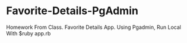 # Favorite-Details-PgAdmin
Homework From Class. Favorite Details App. Using Pgadmin,
Run Local With $ruby app.rb
